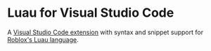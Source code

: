 # Luau for Visual Studio Code

A [Visual Studio Code extension](https://marketplace.visualstudio.com/items?itemName=UnderMyWheel.luau&ssr=false#overview) with syntax and snippet support for [Roblox's Luau language](https://developer.roblox.com/en-us).